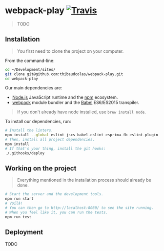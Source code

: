 webpack-play [![Travis](https://img.shields.io/travis/thibaudcolas/webpack-play.svg?style=flat-square)](https://travis-ci.org/thibaudcolas/webpack-play)
==========

> TODO
## Installation

> You first need to clone the project on your computer.

From the command-line:

```sh
cd ~/Development/sites/
git clone git@github.com:thibaudcolas/webpack-play.git
cd webpack-play
```

Our main dependencies are:

- [Node.js](nodejs.org) JavaScript runtime and the [npm](https://www.npmjs.com/) ecosystem.
- [webpack](https://webpack.github.io/) module bundler and the [Babel](https://babeljs.io/) ES6/ES2015 transpiler.

> If you don't already have node installed, use `brew install node`.

To install our dependencies, run:

```sh
# Install the linters.
npm install --global eslint jscs babel-eslint esprima-fb eslint-plugin-react
# Then, install all project dependencies.
npm install
# If that's your thing, install the git hooks:
./.githooks/deploy
```

## Working on the project

> Everything mentioned in the installation process should already be done.

~~~sh
# Start the server and the development tools.
npm run start
# Voilà!
# You can then go to http://localhost:8080/ to see the site running.
# When you feel like it, you can run the tests.
npm run test
~~~

## Deployment

TODO
